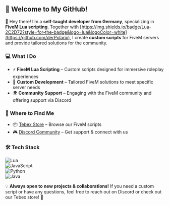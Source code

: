 ## 🚀 **Welcome to My GitHub!**

👋 Hey there! I’m a **self-taught developer from Germany**, specializing in **FiveM Lua scripting**. Together with [https://img.shields.io/badge/Lua-2C2D72?style=for-the-badge&logo=lua&logoColor=white](https://github.com/derPolarix), I create **custom scripts** for FiveM servers and provide tailored solutions for the community.

### 💻 **What I Do**

- ⚡ **FiveM Lua Scripting** – Custom scripts designed for immersive roleplay experiences  
- 🔧 **Custom Development** – Tailored FiveM solutions to meet specific server needs  
- 🌍 **Community Support** – Engaging with the FiveM community and offering support via Discord  

### 🔗 **Where to Find Me**  

- 📦 [Tebex Store](https://jp5m-scripts.tebex.io) – Browse our FiveM scripts  
- 🎮 [Discord Community](https://discord.gg/EfzCFzqTRR) – Get support & connect with us  

### 🛠️ **Tech Stack**  

![Lua](https://img.shields.io/badge/Lua-2C2D72?style=for-the-badge&logo=lua&logoColor=white)  
![JavaScript](https://img.shields.io/badge/JavaScript-F7DF1E?style=for-the-badge&logo=javascript&logoColor=black)  
![Python](https://img.shields.io/badge/Python-3776AB?style=for-the-badge&logo=python&logoColor=white)  
![Java](https://img.shields.io/badge/Java-007396?style=for-the-badge&logo=java&logoColor=white)  

💡 **Always open to new projects & collaborations!** If you need a custom script or have any questions, feel free to reach out on Discord or check out our Tebex store! 🚀  
